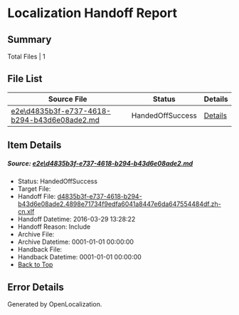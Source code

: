 # <a name='report-top'></a> Localization Handoff Report

## Summary
 Total Files | 1

## File List
 Source File | Status | Details 
 ----------- | ------ | ------- 
 [e2e\d4835b3f-e737-4618-b294-b43d6e08ade2.md](https://github.com/OpenLocalizationTest/oltest/blob/c148b81e7adb5c71f442bd58cda58c7e6e172d3c/e2e/d4835b3f-e737-4618-b294-b43d6e08ade2.md) | HandedOffSuccess | [Details](#8da2f7d73f7b3a64633eae982f64846e99013ec82)

## Item Details
##### <a name='8da2f7d73f7b3a64633eae982f64846e99013ec82'></a> Source: [e2e\d4835b3f-e737-4618-b294-b43d6e08ade2.md](https://github.com/OpenLocalizationTest/oltest/blob/c148b81e7adb5c71f442bd58cda58c7e6e172d3c/e2e/d4835b3f-e737-4618-b294-b43d6e08ade2.md)
* Status: HandedOffSuccess
* Target File: 
* Handoff File: [d4835b3f-e737-4618-b294-b43d6e08ade2.4898e71734f9edfa6041a8447e6da647554484df.zh-cn.xlf](https://github.com/OpenLocalizationTestOrg/olhandoff-e2e/blob/5cf0267ee4ae9d442b03e994d54fe954c390f2be/ol-handoff/OpenLocalizationTestOrg/oltest.zh-cn/ci/mt/d4835b3f-e737-4618-b294-b43d6e08ade2.4898e71734f9edfa6041a8447e6da647554484df.zh-cn.xlf)
* Handoff Datetime: 2016-03-29 13:28:22
* Handoff Reason: Include
* Archive File: 
* Archive Datetime: 0001-01-01 00:00:00
* Handback File: 
* Handback Datetime: 0001-01-01 00:00:00
* [Back to Top](#report-top)


## Error Details

Generated by OpenLocalization.
